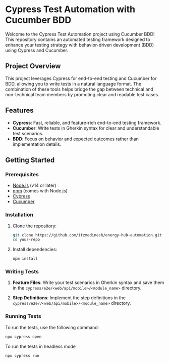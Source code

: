 # Cypress Test Automation with Cucumber BDD

Welcome to the Cypress Test Automation project using Cucumber BDD! This repository contains an automated testing framework designed to enhance your testing strategy with behavior-driven development (BDD) using Cypress and Cucumber.

## Project Overview

This project leverages Cypress for end-to-end testing and Cucumber for BDD, allowing you to write tests in a natural language format. The combination of these tools helps bridge the gap between technical and non-technical team members by promoting clear and readable test cases.

## Features

- **Cypress**: Fast, reliable, and feature-rich end-to-end testing framework.
- **Cucumber**: Write tests in Gherkin syntax for clear and understandable test scenarios.
- **BDD**: Focus on behavior and expected outcomes rather than implementation details.

## Getting Started

### Prerequisites

- [Node.js](https://nodejs.org/) (v14 or later)
- [npm](https://www.npmjs.com/) (comes with Node.js)
- [Cypress](https://www.cypress.io/)
- [Cucumber](https://cucumber.io/)

### Installation

1. Clone the repository:
    ```bash
    git clone https://github.com/itzmedinesh/energy-hub-automation.git
    cd your-repo
    ```

2. Install dependencies:
    ```bash
    npm install
    ```

### Writing Tests

1. **Feature Files**: Write your test scenarios in Gherkin syntax and save them in the `cypress/e2e/<web/api/mobile>/<module_name>` directory.

2. **Step Definitions**: Implement the step definitions in the `cypress/e2e//<web/api/mobile>/<module_name>` directory.

### Running Tests

To run the tests, use the following command:
```bash
npx cypress open
```
To run the tests in headless mode

```bash
npx cypress run
```